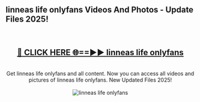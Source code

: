 <h2>linneas life onlyfans Videos And Photos - Update Files 2025!</h2>
<br>
<div align="center">
<h2><a href="https://linkcuts.com/hfmhzwbr" rel="nofollow">🔴 CLICK HERE 🌐==►► linneas life onlyfans</a></h2>
<br>
Get linneas life onlyfans and all content. Now you can access all videos and pictures of linneas life onlyfans. New Updated Files 2025!
<br>
<br>
<a href="https://linkcuts.com/hfmhzwbr" rel="nofollow" data-target="animated-image.originalLink"><img src="https://i.ibb.co.com/WyWwxjT/player-gif2.gif" alt="linneas life onlyfans" style="max-width: 100%; display: inline-block;" data-target="animated-image.originalImage"></a>
</div>
<br>